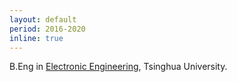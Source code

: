 ```yaml
---
layout: default
period: 2016-2020
inline: true
---
```


B.Eng in [Electronic Engineering](https://www.ee.tsinghua.edu.cn/en/), Tsinghua University.
